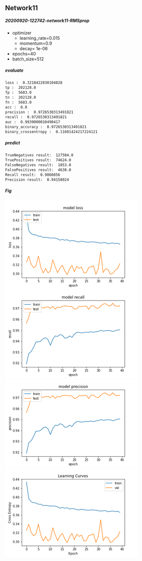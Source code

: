 ## Network11

##### 20200920-122742-network11-RMSprop
- optimizer
    - learning_rate=0.015
    - momentum=0.9
    - decay= 1e-06
- epochs=40
- batch_size=512

##### evaluate
```
loss :  0.3218422830104828
tp :  202128.0
fp :  5683.0
tn :  202128.0
fn :  5683.0
acc :  0.0
precision :  0.9726530313491821
recall :  0.9726530313491821
auc :  0.9939000010490417
binary_accuracy :  0.9726530313491821
binary_crossentropy :  0.11601424217224121
```

##### predict
```
TrueNegatives result:  127504.0
TruePositives result:  74624.0
FalseNegatives result:  1053.0
FalsePositives result:  4630.0
Recall result:  0.9860856
Precision result:  0.94158024
```

##### Fig
![](../figure/20200920-122742-network11-RMSprop/loss.png)
![](../figure/20200920-122742-network11-RMSprop/recall.png)
![](../figure/20200920-122742-network11-RMSprop/precision.png)
![](../figure/20200920-122742-network11-RMSprop/cross_entropy_graph_decay.png)